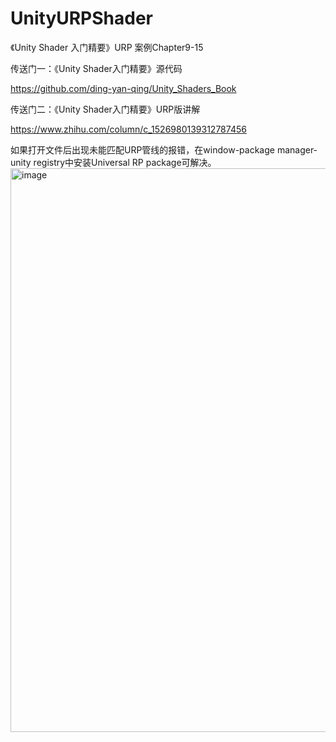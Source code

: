# UnityURPShader

《Unity Shader 入门精要》URP 案例Chapter9-15

传送门一：《Unity Shader入门精要》源代码

https://github.com/ding-yan-qing/Unity_Shaders_Book


传送门二：《Unity Shader入门精要》URP版讲解

https://www.zhihu.com/column/c_1526980139312787456


如果打开文件后出现未能匹配URP管线的报错，在window-package manager-unity registry中安装Universal RP package可解决。
<img width="902" alt="image" src="https://user-images.githubusercontent.com/102475946/203226609-9a30ff0a-da60-4da7-93c7-f4fc3d3e8f49.png">
